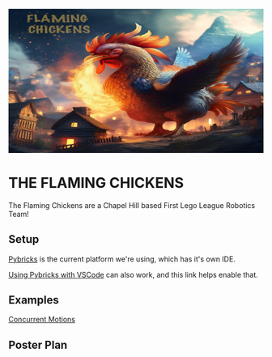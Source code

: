 ![a kaiju chicken eats the world](./FLAMING_CHICKENS_BANNER_HIGH_REZ.png)

# THE FLAMING CHICKENS
The Flaming Chickens are a Chapel Hill based First Lego League Robotics Team!

## Setup
[Pybricks]() is the current platform we're using, which has it's own IDE. 

[Using Pybricks with VSCode](https://pybricks.com/project/pybricks-other-editors/) can also work, and this link helps enable that.

## Examples
[Concurrent Motions](./ConcurrentMotions.py)


## Poster Plan






